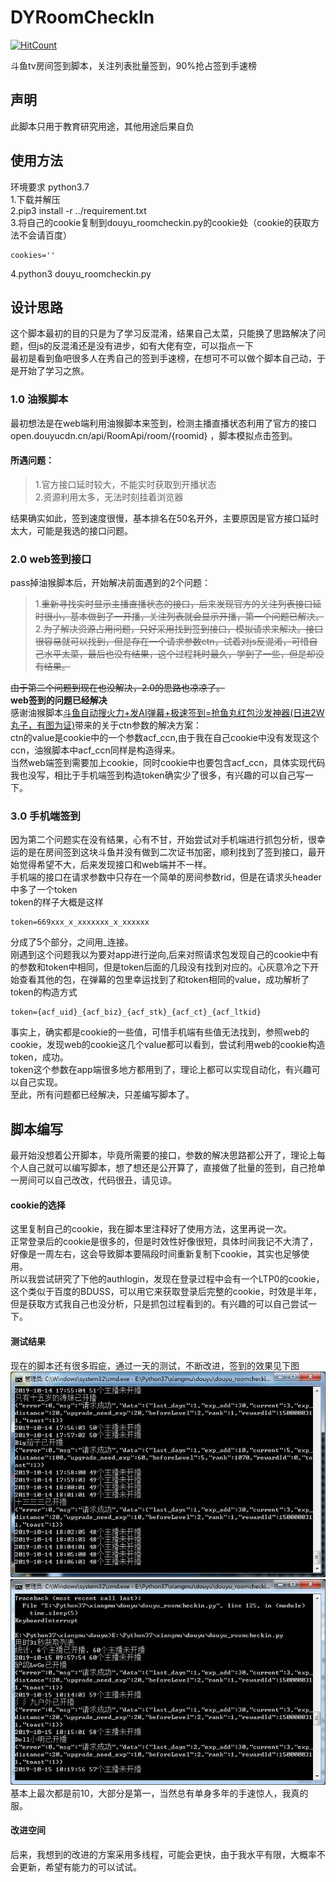 # DYRoomCheckIn  
[![HitCount](http://hits.dwyl.com/nws0507/DYRoomCheckIn.svg)](http://hits.dwyl.com/nws0507/DYRoomCheckIn)  

斗鱼tv房间签到脚本，关注列表批量签到，90%抢占签到手速榜

## 声明
此脚本只用于教育研究用途，其他用途后果自负
## 使用方法
环境要求 python3.7  
1.下载并解压  
2.pip3 install -r ../requirement.txt  
3.将自己的cookie复制到douyu_roomcheckin.py的cookie处（cookie的获取方法不会请百度）  
```
cookies=''
```
4.python3 douyu_roomcheckin.py  
## 设计思路
这个脚本最初的目的只是为了学习反混淆，结果自己太菜，只能换了思路解决了问题，但js的反混淆还是没有进步，如有大佬有空，可以指点一下  
最初是看到鱼吧很多人在秀自己的签到手速榜，在想可不可以做个脚本自己动，于是开始了学习之旅。  
### 1.0 油猴脚本
最初想法是在web端利用油猴脚本来签到，检测主播直播状态利用了官方的接口 open.douyucdn.cn/api/RoomApi/room/{roomid} ，脚本模拟点击签到。    
#### 所遇问题：  
> 1.官方接口延时较大，不能实时获取到开播状态  
> 2.资源利用太多，无法时刻挂着浏览器  

结果确实如此，签到速度很慢，基本排名在50名开外，主要原因是官方接口延时太大，可能是我选的接口问题。  
### 2.0 web签到接口
pass掉油猴脚本后，开始解决前面遇到的2个问题：  
> 1.~~重新寻找实时显示主播直播状态的接口，后来发现官方的关注列表接口延时很小，基本做到了一开播，关注列表就会显示开播，第一个问题已解决。~~  
> 2.~~为了解决资源占用问题，只好采用找到签到接口，模拟请求来解决。接口很容易就可以找到，但是存在一个请求参数ctn，试着对js反混淆，可惜自己水平太菜，最后也没有结果，这个过程耗时最久，学到了一些，但是却没有结果。~~

~~由于第二个问题到现在也没解决，2.0的思路也凉凉了。~~  
**web签到的问题已经解决**  
感谢油猴脚本[斗鱼自动搜火力+发AI弹幕+极速签到=抢鱼丸红包沙发神器(日进2W丸子，有图为证)](https://greasyfork.org/zh-CN/scripts/389379-斗鱼自动搜火力-发ai弹幕-极速签到-抢鱼丸红包沙发神器-日进2w丸子-有图为证)带来的关于ctn参数的解决方案：  
ctn的value是cookie中的一个参数acf_ccn,由于我在自己cookie中没有发现这个ccn，油猴脚本中acf_ccn同样是构造得来。  
当然web端签到需要加上cookie，同时cookie中也要包含acf_ccn，具体实现代码我也没写，相比于手机端签到构造token确实少了很多，有兴趣的可以自己写一下。  
### 3.0 手机端签到
因为第二个问题实在没有结果，心有不甘，开始尝试对手机端进行抓包分析，很幸运的是在房间签到这块斗鱼并没有做到二次证书加密，顺利找到了签到接口，最开始觉得希望不大，后来发现接口和web端并不一样。  
手机端的接口在请求参数中只存在一个简单的房间参数rid，但是在请求头header中多了一个token  
token的样子大概是这样
```
token=669xxx_x_xxxxxxx_x_xxxxxx
```
分成了5个部分，之间用_连接。  
刚遇到这个问题我以为要对app进行逆向,后来对照请求包发现自己的cookie中有的参数和token中相同，但是token后面的几段没有找到对应的。心灰意冷之下开始查看其他的包，在弹幕的包里幸运找到了和token相同的value，成功解析了token的构造方式
```
token={acf_uid}_{acf_biz}_{acf_stk}_{acf_ct}_{acf_ltkid}
```
事实上，确实都是cookie的一些值，可惜手机端有些值无法找到，参照web的cookie，发现web的cookie这几个value都可以看到，尝试利用web的cookie构造token，成功。  
token这个参数在app端很多地方都用到了，理论上都可以实现自动化，有兴趣可以自己实现。  
至此，所有问题都已经解决，只差编写脚本了。  
## 脚本编写
最开始没想着公开脚本，毕竟所需要的接口，参数的解决思路都公开了，理论上每个人自己就可以编写脚本，想了想还是公开算了，直接做了批量的签到，自己抢单一房间可以自己改改，代码很丑，请见谅。 
#### cookie的选择
这里复制自己的cookie，我在脚本里注释好了使用方法，这里再说一次。  
正常登录后的cookie是很多的，但是时效性好像很短，具体时间我记不大清了，好像是一周左右，这会导致脚本要隔段时间重新复制下cookie，其实也足够使用。  
所以我尝试研究了下他的authlogin，发现在登录过程中会有一个LTP0的cookie，这个类似于百度的BDUSS，可以用它来获取登录后完整的cookie，时效是半年，但是获取方式我自己也没分析，只是抓包过程看到的。有兴趣的可以自己尝试一下。
#### 测试结果
现在的脚本还有很多瑕疵，通过一天的测试，不断改进，签到的效果见下图  
![](/img/1.jpg)![](/img/2.jpg)  
基本上最次都是前10，大部分是第一，当然总有单身多年的手速惊人，我真的服。
#### 改进空间
后来，我想到的改进的方案采用多线程，可能会更快，由于我水平有限，大概率不会更新，希望有能力的可以试试。





